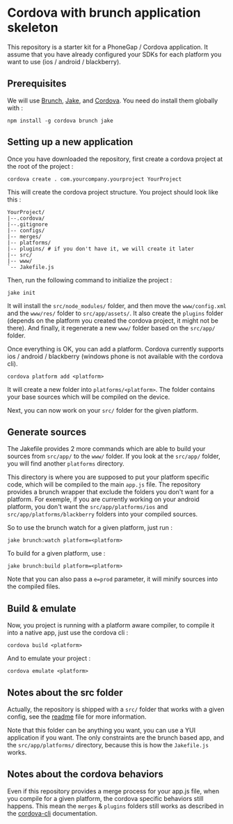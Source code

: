 # Cordova with brunch application skeleton

This repository is a starter kit for a PhoneGap / Cordova application. It assume that you have already configured your SDKs for each platform you want to use (ios / android / blackberry).

## Prerequisites

We will use [Brunch](http://brunch.io/), [Jake](https://github.com/mde/jake), and [Cordova](https://github.com/apache/cordova-cli). You need do install them globally with :

	
	npm install -g cordova brunch jake


## Setting up a new application

Once you have downloaded the repository, first create a cordova project at the root of the project :

	cordova create . com.yourcompany.yourproject YourProject

This will create the cordova project structure. You project should look like this :

	YourProject/
    |--.cordova/
    |--.gitignore
    |-- configs/
    |-- merges/
    |-- platforms/
    |-- plugins/ # if you don't have it, we will create it later
    |-- src/
    |-- www/
    `-- Jakefile.js

Then, run the following command to initialize the project :

	jake init

It will install the `src/node_modules/` folder, and then move the `www/config.xml` and the `www/res/` folder to `src/app/assets/`. 
It also create the `plugins` folder (depends on the platform you created the cordova project, it might not be there). 
And finally, it regenerate a new `www/` folder based on the `src/app/` folder.

Once everything is OK, you can add a platform. Cordova currently supports ios / android / blackberry (windows phone is not available with the cordova cli).

	cordova platform add <platform>

It will create a new folder into `platforms/<platform>`. The folder contains your base sources which will be compiled on the device.

Next, you can now work on your `src/` folder for the given platform.


## Generate sources

The Jakefile provides 2 more commands which are able to build your sources from `src/app/` to the `www/` folder.
If you look at the `src/app/` folder, you will find another `platforms` directory.

This directory is where you are supposed to put your platform specific code, which will be compiled to the main `app.js` file. The repository provides a brunch wrapper that exclude the folders you don't want for a platform. For exemple, if you are currently working on your android platform, you don't want the `src/app/platforms/ios` and `src/app/platforms/blackberry` folders into your compiled sources.

So to use the brunch watch for a given platform, just run :

	jake brunch:watch platform=<platform>

To build for a given platform, use :

	jake brunch:build platform=<platform>

Note that you can also pass a `e=prod` parameter, it will minify sources into the compiled files.

## Build & emulate

Now, you project is running with a platform aware compiler, to compile it into a native app, just use the cordova cli :

	cordova build <platform>

And to emulate your project :

	cordova emulate <platform>


## Notes about the src folder

Actually, the repository is shipped with a `src/` folder that works with a given config, see the [readme](https://github.com/V-labs/brunch-cordova-app/blob/master/src/README.md) file for more information.

Note that this folder can be anything you want, you can use a YUI application if you want. The only constraints are the brunch based app, and the `src/app/platforms/` directory, because this is how the `Jakefile.js` works.


## Notes about the cordova behaviors

Even if this repository provides a merge process for your app.js file, when you compile for a given platform, the cordova specific behaviors still happens. This mean the `merges` & `plugins` folders still works as described in the [cordova-cli](https://github.com/apache/cordova-cli/) documentation.
